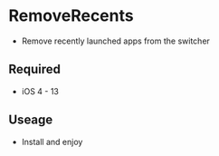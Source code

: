 # RemoveRecents
- Remove recently launched apps from the switcher

Required
----------
- iOS 4 - 13

Useage
----------
- Install and enjoy